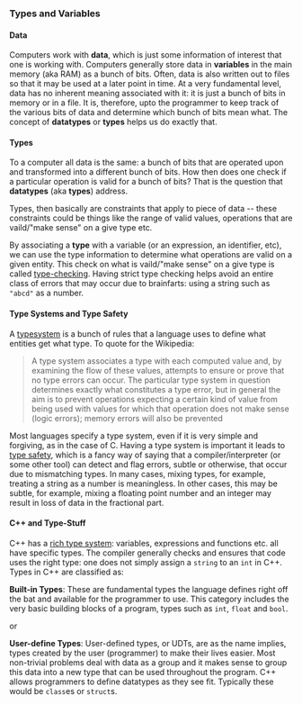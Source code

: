 ### Types and Variables

#### Data
Computers work with **data**, which is just some information of interest that one is working with. Computers generally store data in **variables** in the main memory (aka RAM) as a bunch of bits. Often, data is also written out to files so that it may be used at a later point in time. At a very fundamental level, data has no inherent meaning associated with it: it is just a bunch of bits in memory or in a file. It is, therefore, upto the programmer to keep track of the various bits of data and determine which bunch of bits mean what. The concept of **datatypes** or **types** helps us do exactly that.

#### Types
To a computer all data is the same: a bunch of bits that are operated upon and transformed into a different bunch of bits. How then does one check if a particular operation is valid for a bunch of bits? That is the question that **datatypes** (aka **types**) address.

Types, then basically are constraints that apply to piece of data -- these constraints could be things like the range of valid values, operations that are vaild/"make sense" on a give type etc. 

By associating a **type** with a variable (or an expression, an identifier, etc), we can use the type information to determine what operations are valid on a given entity. This check on what is vaild/"make sense" on a give type is called [type-checking](https://en.wikipedia.org/wiki/Type_system#Type_checking). Having strict type checking helps avoid an entire class of errors that may occur due to brainfarts: using a string such as `"abcd"` as a number.

#### Type Systems and Type Safety

A [typesystem](https://en.wikipedia.org/wiki/Type_system) is a bunch of rules that a language uses to define what entities get what type. To quote for the Wikipedia:

> A type system associates a type with each computed value and, by examining the flow of these values, attempts to ensure or prove that no type errors can occur. The particular type system in question determines exactly what constitutes a type error, but in general the aim is to prevent operations expecting a certain kind of value from being used with values for which that operation does not make sense (logic errors); memory errors will also be prevented

Most languages specify a type system, even if it is very simple and forgiving, as in the case of C. Having a type system is important it leads to [type safety](https://en.wikipedia.org/wiki/Type_safety), which is a fancy way of saying that a compiler/interpreter (or some other tool) can detect and flag errors, subtle or otherwise, that occur due to mismatching types. In many cases, mixing types, for example, treating a string as a number is meaningless. In other cases, this may be subtle, for example, mixing a floating point number and an integer may result in loss of data in the fractional part.

#### C++ and Type-Stuff
C++ has a [rich type system](https://msdn.microsoft.com/en-us/library/hh279663.aspx): variables, expressions and functions etc. all have specific types. The compiler generally checks and ensures that code uses the right type: one does not simply assign a `string` to an `int` in C++. Types in C++ are classified as:

**Built-in Types**: These are fundamental types the language defines right off the bat and available for the programmer to use. This category includes the very basic building blocks of a program, types such as `int`, `float` and `bool`.

or 

**User-define Types**: User-defined types, or UDTs, are as the name implies, types created by the user (programmer) to make their lives easier. Most non-trivial problems deal with data as a group and it makes sense to group this data into a new type that can be used throughout the program. C++ allows programmers to define datatypes as they see fit. Typically these would be `class`es or `struct`s.

